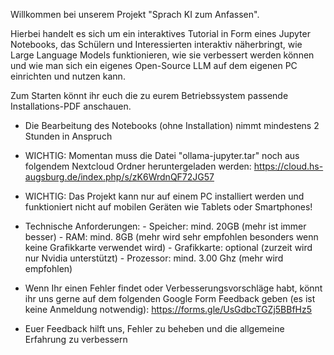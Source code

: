 Willkommen bei unserem Projekt "Sprach KI zum Anfassen".

Hierbei handelt es sich um ein interaktives Tutorial in Form eines Jupyter Notebooks, das Schülern und Interessierten interaktiv näherbringt, wie Large Language Models funktionieren, wie sie verbessert werden können und wie man sich ein eigenes Open-Source LLM auf dem eigenen PC einrichten und nutzen kann. 

Zum Starten könnt ihr euch die zu eurem Betriebssystem passende Installations-PDF anschauen.

- Die Bearbeitung des Notebooks (ohne Installation) nimmt mindestens 2 Stunden in Anspruch

- WICHTIG: Momentan muss die Datei "ollama-jupyter.tar" noch aus folgendem Nextcloud Ordner heruntergeladen werden: https://cloud.hs-augsburg.de/index.php/s/zK6WrdnQF72JG57

- WICHTIG: Das Projekt kann nur auf einem PC installiert werden und funktioniert nicht auf mobilen Geräten wie Tablets oder Smartphones!

- Technische Anforderungen:
		- Speicher: mind. 20GB (mehr ist immer besser)
		- RAM: mind. 8GB (mehr wird sehr empfohlen besonders wenn keine Grafikkarte verwendet wird)
		- Grafikkarte: optional (zurzeit wird nur Nvidia unterstützt)
		- Prozessor: mind. 3.00 Ghz (mehr wird empfohlen)

- Wenn Ihr einen Fehler findet oder Verbesserungsvorschläge habt, könnt ihr uns gerne auf dem folgenden Google Form Feedback geben (es ist keine Anmeldung notwendig): https://forms.gle/UsGdbcTGZj5BBfHz5

- Euer Feedback hilft uns, Fehler zu beheben und die allgemeine Erfahrung zu verbessern

